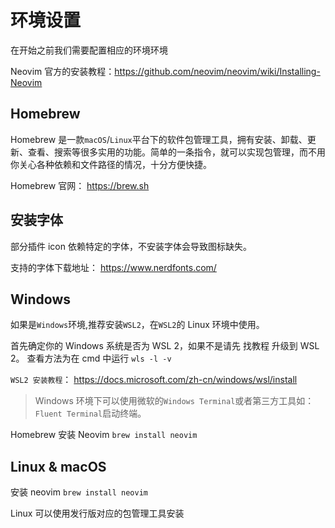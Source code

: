 # 环境设置

在开始之前我们需要配置相应的环境环境

Neovim 官方的安装教程：<https://github.com/neovim/neovim/wiki/Installing-Neovim>

## Homebrew

Homebrew 是一款`macOS`/`Linux`平台下的软件包管理工具，拥有安装、卸载、更新、查看、搜索等很多实用的功能。简单的一条指令，就可以实现包管理，而不用你关心各种依赖和文件路径的情况，十分方便快捷。

Homebrew 官网： <https://brew.sh>

## 安装字体

部分插件 icon 依赖特定的字体，不安装字体会导致图标缺失。

支持的字体下载地址： <https://www.nerdfonts.com/>

## Windows

如果是`Windows`环境,推荐安装`WSL2`，在`WSL2`的 Linux 环境中使用。

首先确定你的 Windows 系统是否为 WSL 2，如果不是请先 找教程 升级到 WSL 2。 查看方法为在 cmd 中运行 `wls -l -v`

`WSL2 安装教程`： <https://docs.microsoft.com/zh-cn/windows/wsl/install>

> Windows 环境下可以使用微软的`Windows Terminal`或者第三方工具如：`Fluent Terminal`启动终端。

Homebrew 安装 Neovim `brew install neovim`

## Linux & macOS

安装 neovim `brew install neovim`

Linux 可以使用发行版对应的包管理工具安装
